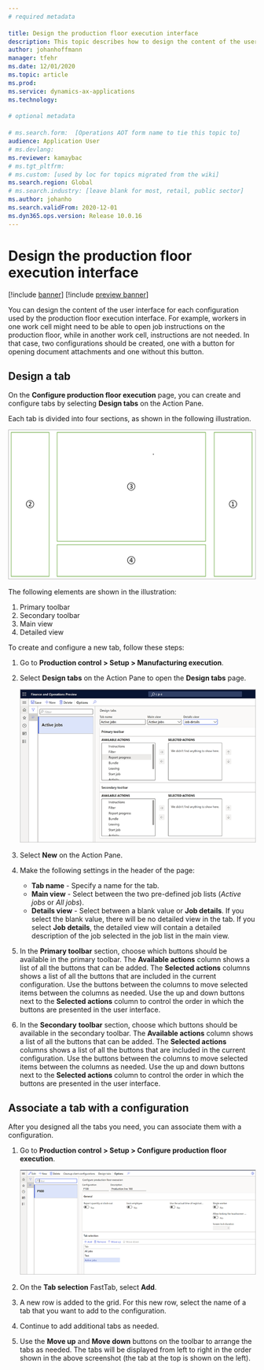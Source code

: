 ```yaml
---
# required metadata

title: Design the production floor execution interface
description: This topic describes how to design the content of the user interface for each configuration.
author: johanhoffmann
manager: tfehr
ms.date: 12/01/2020
ms.topic: article
ms.prod: 
ms.service: dynamics-ax-applications
ms.technology: 

# optional metadata

# ms.search.form:  [Operations AOT form name to tie this topic to]
audience: Application User
# ms.devlang: 
ms.reviewer: kamaybac
# ms.tgt_pltfrm: 
# ms.custom: [used by loc for topics migrated from the wiki]
ms.search.region: Global
# ms.search.industry: [leave blank for most, retail, public sector]
ms.author: johanho
ms.search.validFrom: 2020-12-01
ms.dyn365.ops.version: Release 10.0.16
---
```


# Design the production floor execution interface

[!include [banner](../includes/banner.md)]
[!include [preview banner](../includes/preview-banner.md)]

You can design the content of the user interface for each configuration used by the production floor execution interface. For example, workers in one work cell might need to be able to open job instructions on the production floor, while in another work cell, instructions are not needed. In that case, two configurations should be created, one with a button for opening document attachments and one without this button.

## Design a tab

On the **Configure production floor execution** page, you can create and configure tabs by selecting **Design tabs** on the Action Pane.

Each tab is divided into four sections, as shown in the following illustration.

![Tab layout](media/pfe-tab-layout.png "Tab layout")

The following elements are shown in the illustration:

1. Primary toolbar
1. Secondary toolbar
1. Main view
1. Detailed view

To create and configure a new tab, follow these steps:

1. Go to **Production control &gt; Setup &gt; Manufacturing execution**.

1. Select **Design tabs** on the Action Pane to open the **Design tabs** page.

    ![The Design tabs page](media/pfe-design-tabs.png "The Design tabs page")

1. Select **New** on the Action Pane.

1. Make the following settings in the header of the page:

    - **Tab name** - Specify a name for the tab.
    - **Main view** - Select between the two pre-defined job lists (*Active jobs* or *All jobs*).
    - **Details view** - Select between a blank value or **Job details**. If you select the blank value, there will be no detailed view in the tab. If you select **Job details**, the detailed view will contain a detailed description of the job selected in the job list in the main view.

1. In the **Primary toolbar** section, choose which buttons should be available in the primary toolbar. The **Available actions** column shows a list of all the buttons that can be added. The **Selected actions** columns shows a list of all the buttons that are included in the current configuration. Use the buttons between the columns to move selected items between the columns as needed. Use the up and down buttons next to the **Selected actions** column to control the order in which the buttons are presented in the user interface.

1. In the **Secondary** **toolbar** section, choose which buttons should be available in the secondary toolbar. The **Available actions** column shows a list of all the buttons that can be added. The **Selected actions** columns shows a list of all the buttons that are included in the current configuration. Use the buttons between the columns to move selected items between the columns as needed. Use the up and down buttons next to the **Selected actions** column to control the order in which the buttons are presented in the user interface.

## Associate a tab with a configuration

After you designed all the tabs you need, you can associate them with a configuration.

1. Go to **Production control &gt; Setup &gt; Configure production floor execution**.

    ![Configure production floor execution](media/pfe-config-prod-floor-execution.png "Configure production floor execution")

1. On the **Tab selection** FastTab, select **Add**.

1. A new row is added to the grid. For this new row, select the name of a tab that you want to add to the configuration.

1. Continue to add additional tabs as needed.

1. Use the **Move up** and **Move down** buttons on the toolbar to arrange the tabs as needed. The tabs will be displayed from left to right in the order shown in the above screenshot (the tab at the top is shown on the left).
